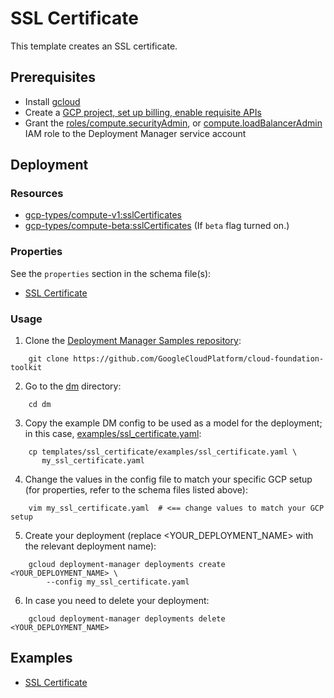 # SSL Certificate

This template creates an SSL certificate.

## Prerequisites

- Install [gcloud](https://cloud.google.com/sdk)
- Create a [GCP project, set up billing, enable requisite APIs](../project/README.md)
- Grant the [roles/compute.securityAdmin](https://cloud.google.com/compute/docs/access/iam),
  or [compute.loadBalancerAdmin](https://cloud.google.com/compute/docs/access/iam)
  IAM role to the Deployment Manager service account

## Deployment

### Resources

- [gcp-types/compute-v1:sslCertificates](https://cloud.google.com/compute/docs/reference/rest/v1/sslCertificates)
- [gcp-types/compute-beta:sslCertificates](https://cloud.google.com/compute/docs/reference/rest/beta/sslCertificates)
(If `beta` flag turned on.) 

### Properties

See the `properties` section in the schema file(s):

- [SSL Certificate](ssl_certificate.py.schema)

### Usage

1. Clone the [Deployment Manager Samples repository](https://github.com/GoogleCloudPlatform/cloud-foundation-toolkit):

```shell
    git clone https://github.com/GoogleCloudPlatform/cloud-foundation-toolkit
```

2. Go to the [dm](../../) directory:

```shell
    cd dm
```

3. Copy the example DM config to be used as a model for the deployment; in this
   case, [examples/ssl\_certificate.yaml](examples/ssl_certificate.yaml):

```shell
    cp templates/ssl_certificate/examples/ssl_certificate.yaml \
       my_ssl_certificate.yaml
```

4. Change the values in the config file to match your specific GCP setup (for
   properties, refer to the schema files listed above):

```shell
    vim my_ssl_certificate.yaml  # <== change values to match your GCP setup
```

5. Create your deployment (replace \<YOUR\_DEPLOYMENT\_NAME\> with the relevant
   deployment name):

```shell
    gcloud deployment-manager deployments create <YOUR_DEPLOYMENT_NAME> \
        --config my_ssl_certificate.yaml
```

6. In case you need to delete your deployment:

```shell
    gcloud deployment-manager deployments delete <YOUR_DEPLOYMENT_NAME>
```

## Examples

- [SSL Certificate](examples/ssl_certificate.yaml)
